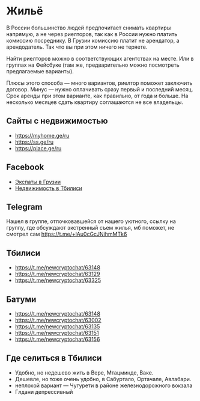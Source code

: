# Жильё

В России большинство людей предпочитает снимать квартиры напрямую, а не через риелторов, так как в России нужно платить комиссию посреднику. В Грузии комиссию платит не арендатор, а арендодатель. Так что вы при этом ничего не теряете.

Найти риелторов можно в соответствующих агентствах на месте. Или в группах на Фейсбуке (там же, предварительно можно посмотреть предлагаемые варианты).

Плюсы этого способа — много вариантов, риелтор поможет заключить договор. Минус — нужно оплачивать сразу первый и последний месяц. Срок аренды при этом варианте, как правильно, от года и больше. На несколько месяцев сдать квартиру соглашаются не все владельцы.

## Сайты с недвижимостью
 * https://myhome.ge/ru
 * https://ss.ge/ru
 * https://place.ge/ru

## Facebook
 * [Экспаты в Грузии](https://www.facebook.com/groups/574026189726770/)
 * [Недвижимость в Тбилиси](https://www.facebook.com/search/top?q=%D0%BD%D0%B5%D0%B4%D0%B2%D0%B8%D0%B6%D0%B8%D0%BC%D0%BE%D1%81%D1%82%D1%8C%20%D0%B2%20%D1%82%D0%B1%D0%B8%D0%BB%D0%B8%D1%81%D0%B8)

## Telegram
Нашел в группе, отпочковавшейся от нашего уютного, ссылку на группу, где обсуждают экстренный съем жилья, мб поможет, не смотрел сам https://t.me/+lAu0cGcJNihmMTk6

## Тбилиси
* https://t.me/newcryptochat/63148
* https://t.me/newcryptochat/63129
* https://t.me/newcryptochat/63325

## Батуми
* https://t.me/newcryptochat/63148
* https://t.me/newcryptochat/63002
* https://t.me/newcryptochat/63135
* https://t.me/newcryptochat/63151
* https://t.me/newcryptochat/63156

## Где селиться в Тбилиси
* Удобно, но недешево жить в Вере, Мтацминде, Ваке. 
* Дешевле, но тоже очень удобно, в Сабуртало, Ортачале, Авлабари. 
* неплохой вариант — Чугурети в районе железнодорожного вокзала
* Глдани депрессивный
